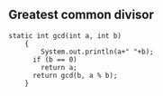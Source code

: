 ## Greatest common divisor

    static int gcd(int a, int b) 
        { 
            System.out.println(a+" "+b);
          if (b == 0) 
            return a; 
          return gcd(b, a % b);  
        } 
